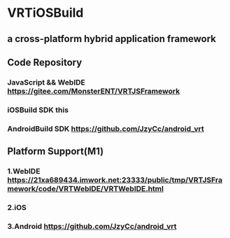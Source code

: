 # VRTiOSBuild

## a cross-platform hybrid application framework

## Code Repository
### JavaScript && WebIDE https://gitee.com/MonsterENT/VRTJSFramework
### iOSBuild SDK this
### AndroidBuild SDK https://github.com/JzyCc/android_vrt

## Platform Support(M1)
### 1.WebIDE https://21xa689434.imwork.net:23333/public/tmp/VRTJSFramework/code/VRTWebIDE/VRTWebIDE.html
### 2.iOS
### 3.Android https://github.com/JzyCc/android_vrt
